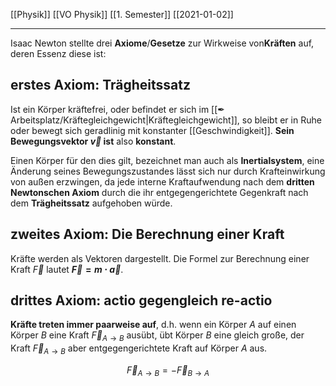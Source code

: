 [[Physik]] [[VO Physik]] [[1. Semester]] [[2021-01-02]]

---

Isaac Newton stellte drei **Axiome**/**Gesetze** zur Wirkweise von**Kräften** auf, deren Essenz diese ist:

## erstes Axiom: Trägheitssatz

Ist ein Körper kräftefrei, oder befindet er sich im [[✒ Arbeitsplatz/Kräftegleichgewicht|Kräftegleichgewicht]], so bleibt er in Ruhe oder bewegt sich geradlinig mit konstanter [[Geschwindigkeit]]. **Sein Bewegungsvektor $\vec{v}$ ist** also **konstant**.

Einen Körper für den dies gilt, bezeichnet man auch als **Inertialsystem**, eine Änderung seines Bewegungszustandes lässt sich nur durch Krafteinwirkung von außen erzwingen, da jede interne Kraftaufwendung nach dem **dritten Newtonschen Axiom** durch die ihr entgegengerichtete Gegenkraft nach dem **Trägheitssatz** aufgehoben würde.

## zweites Axiom: Die Berechnung einer Kraft

Kräfte werden als Vektoren dargestellt. Die Formel zur Berechnung einer Kraft $\vec{F}$ lautet **$\vec{F} = m \cdot \vec{a}$**.

## drittes Axiom: actio gegengleich re-actio

**Kräfte treten immer paarweise auf**, d.h. wenn ein Körper $A$  auf einen Körper $B$ eine Kraft $\vec{F}_{A \rightarrow B}$ ausübt, übt Körper $B$ eine gleich große, der Kraft $\vec{F}_{A \rightarrow B}$ aber entgegengerichtete Kraft auf Körper $A$ aus.

$$
\vec{F}_{A \rightarrow B} = -\vec{F}_{B \rightarrow A}
$$